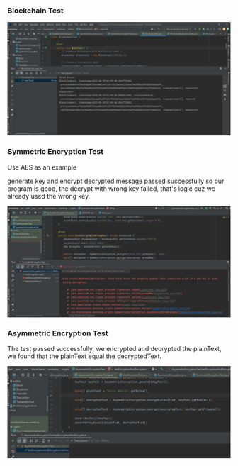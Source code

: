 <h3>Blockchain Test</h3>

![img.png](img.png)
<h3>Symmetric Encryption Test</h3>
<p>Use AES as an example</p>
<p>generate key and encrypt decrypted message passed successfully so our program is good, the decrypt with wrong key failed, that's logic cuz we already used the wrong key.</p>

![img_2.png](img_2.png)
<h3>Asymmetric Encryption Test</h3>
<p>The test passed successfully, we encrypted and decrypted the plainText, we found that the plainText equal the decryptedText.</p>

![img_1.png](img_1.png)
